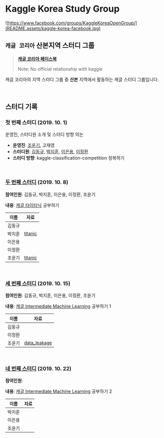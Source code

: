 # Kaggle Korea Study Group

![https://www.facebook.com/groups/KaggleKoreaOpenGroup/](README.assets/kaggle-korea-facebook.jpg)

## `캐글 코리아` 산본지역 스터디 그룹

>  **[캐글 코리아 페이스북](https://www.facebook.com/groups/KaggleKoreaOpenGroup/)** 
>
> Note: No official relationship with kaggle

캐글 코리아의 지역 스터디 그룹 중 **산본** 지역에서 활동하는 캐글 스터디 그룹입니다.

<br>

## 스터디 기록

### 첫 번째 스터디 (2019. 10. 1)

운영진, 스터디원 소개 및 스터디 방향 의논

- **운영진**: [조윤기](https://github.com/joyoon729), 고재영
- **스터디원**: [김동규](https://github.com/DrumDong), [박지훈](https://github.com/jeehunpark), [이은용](https://github.com/namepen), [이정환](https://github.com/wjdghks9885)
- **스터디 방향**: kaggle-classification-competition 정복하기

<br>

### [두 번째 스터디](week2) (2019. 10. 8)

**참여인원**: 김동규, 박지훈, 이은용, 이정환, 조윤기

**내용**: [캐글 타이타닉](https://www.kaggle.com/c/titanic) 공부하기

|  이름  |                 자료                  |
| :----: | :-----------------------------------: |
| 김동규 |                                       |
| 박지훈 | [titanic](week2/박지훈_artificial-neural-network-using-keras.ipynb) |
| 이은용 |                                       |
| 이정환 |                                       |
| 조윤기 | [titanic](week2/조윤기_titanic.ipynb) |

<br>

### [세 번째 스터디](week3) (2019. 10. 15)

**참여인원**: 김동규, 박지훈, 이은용, 이정환, 조윤기

**내용**: [캐글 Intermediate Machine Learning](https://www.kaggle.com/learn/intermediate-machine-learning) 공부하기 1

|  이름  |                     자료                     |
| :----: | :------------------------------------------: |
| 김동규 |                                              |
| 이정환 |                                              |
| 조윤기 | [data_leakage](week3/조윤기_data_leakage.md) |

<br>

### [네 번째 스터디](week4) (2019. 10. 22)

**참여인원**:

**내용**: [캐글 Intermediate Machine Learning](https://www.kaggle.com/learn/intermediate-machine-learning) 공부하기 2

|  이름  | 자료 |
| :----: | :--: |
| 박지훈 |      |
| 이은용 |      |
| 조윤기 |      |
